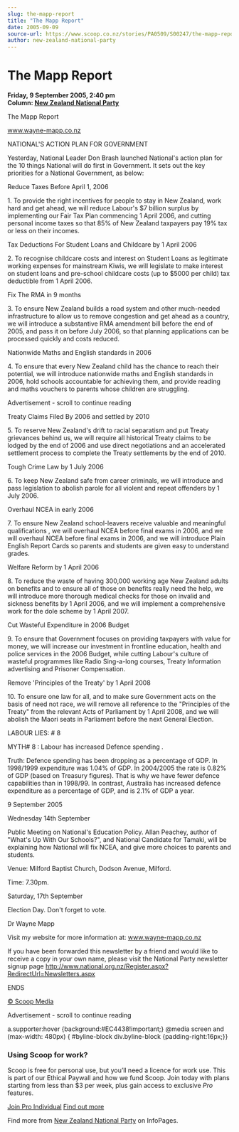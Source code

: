 ```yaml
---
slug: the-mapp-report
title: "The Mapp Report"
date: 2005-09-09
source-url: https://www.scoop.co.nz/stories/PA0509/S00247/the-mapp-report.htm
author: new-zealand-national-party
---
```

The Mapp Report
===============

**Friday, 9 September 2005, 2:40 pm**  
**Column: [New Zealand National Party](https://info.scoop.co.nz/New_Zealand_National_Party)**

The Mapp Report

www.wayne-mapp.co.nz

NATIONAL'S ACTION PLAN FOR GOVERNMENT

Yesterday, National Leader Don Brash launched National's action plan for the 10 things National will do first in Government. It sets out the key priorities for a National Government, as below:

Reduce Taxes Before April 1, 2006

1\. To provide the right incentives for people to stay in New Zealand, work hard and get ahead, we will reduce Labour's $7 billion surplus by implementing our Fair Tax Plan commencing 1 April 2006, and cutting personal income taxes so that 85% of New Zealand taxpayers pay 19% tax or less on their incomes.

Tax Deductions For Student Loans and Childcare by 1 April 2006

2\. To recognise childcare costs and interest on Student Loans as legitimate working expenses for mainstream Kiwis, we will legislate to make interest on student loans and pre-school childcare costs (up to $5000 per child) tax deductible from 1 April 2006.

Fix The RMA in 9 months

3\. To ensure New Zealand builds a road system and other much-needed infrastructure to allow us to remove congestion and get ahead as a country, we will introduce a substantive RMA amendment bill before the end of 2005, and pass it on before July 2006, so that planning applications can be processed quickly and costs reduced.

Nationwide Maths and English standards in 2006

4\. To ensure that every New Zealand child has the chance to reach their potential, we will introduce nationwide maths and English standards in 2006, hold schools accountable for achieving them, and provide reading and maths vouchers to parents whose children are struggling.

Advertisement - scroll to continue reading





Treaty Claims Filed By 2006 and settled by 2010

5\. To reserve New Zealand's drift to racial separatism and put Treaty grievances behind us, we will require all historical Treaty claims to be lodged by the end of 2006 and use direct negotiations and an accelerated settlement process to complete the Treaty settlements by the end of 2010.

Tough Crime Law by 1 July 2006

6\. To keep New Zealand safe from career criminals, we will introduce and pass legislation to abolish parole for all violent and repeat offenders by 1 July 2006.

Overhaul NCEA in early 2006

7\. To ensure New Zealand school-leavers receive valuable and meaningful qualifications , we will overhaul NCEA before final exams in 2006, and we will overhaul NCEA before final exams in 2006, and we will introduce Plain English Report Cards so parents and students are given easy to understand grades.

Welfare Reform by 1 April 2006

8\. To reduce the waste of having 300,000 working age New Zealand adults on benefits and to ensure all of those on benefits really need the help, we will introduce more thorough medical checks for those on invalid and sickness benefits by 1 April 2006, and we will implement a comprehensive work for the dole scheme by 1 April 2007.

Cut Wasteful Expenditure in 2006 Budget

9\. To ensure that Government focuses on providing taxpayers with value for money, we will increase our investment in frontline education, health and police services in the 2006 Budget, while cutting Labour's culture of wasteful programmes like Radio Sing-a-long courses, Treaty Information advertising and Prisoner Compensation.

Remove 'Principles of the Treaty' by 1 April 2008

10\. To ensure one law for all, and to make sure Government acts on the basis of need not race, we will remove all reference to the "Principles of the Treaty" from the relevant Acts of Parliament by 1 April 2008, and we will abolish the Maori seats in Parliament before the next General Election.

LABOUR LIES: # 8

MYTH# 8 : Labour has increased Defence spending .

Truth: Defence spending has been dropping as a percentage of GDP. In 1998/1999 expenditure was 1.04% of GDP. In 2004/2005 the rate is 0.82% of GDP (based on Treasury figures). That is why we have fewer defence capabilities than in 1998/99. In contrast, Australia has increased defence expenditure as a percentage of GDP, and is 2.1% of GDP a year.

9 September 2005

Wednesday 14th September

Public Meeting on National's Education Policy. Allan Peachey, author of "What's Up With Our Schools?", and National Candidate for Tamaki, will be explaining how National will fix NCEA, and give more choices to parents and students.

Venue: Milford Baptist Church, Dodson Avenue, Milford.

Time: 7.30pm.

Saturday, 17th September

Election Day. Don't forget to vote.

  
Dr Wayne Mapp

Visit my website for more information at: www.wayne-mapp.co.nz

If you have been forwarded this newsletter by a friend and would like to receive a copy in your own name, please visit the National Party newsletter signup page http://www.national.org.nz/Register.aspx?RedirectUrl=Newsletters.aspx

ENDS

[© Scoop Media](http://www.scoop.co.nz/about/terms.html)  

Advertisement - scroll to continue reading



a.supporter:hover {background:#EC4438!important;} @media screen and (max-width: 480px) { #byline-block div.byline-block {padding-right:16px;}}

### Using Scoop for work?

Scoop is free for personal use, but you’ll need a licence for work use. This is part of our Ethical Paywall and how we fund Scoop. Join today with plans starting from less than $3 per week, plus gain access to exclusive _Pro_ features.  
  
[Join Pro Individual](https://pro.scoop.co.nz/Individual/?from=ProIn24) [Find out more](https://pro.scoop.co.nz/using-scoop-for-work/?from=ProIn24)

Find more from [New Zealand National Party](https://info.scoop.co.nz/New_Zealand_National_Party) on InfoPages.
